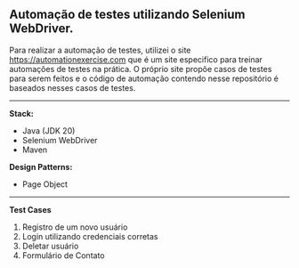 ## Automação de testes utilizando Selenium WebDriver.

Para realizar a automação de testes, utilizei o site https://automationexercise.com que é um site especifico para treinar automações de testes na prática.
O próprio site propõe casos de testes para serem feitos e o código de automação contendo nesse repositório é baseados nesses casos de testes.

------------------------------------------------------------------------------
**Stack:**
- Java (JDK 20)
- Selenium WebDriver
- Maven

**Design Patterns:**
- Page Object
-------
**Test Cases**
1. Registro de um novo usuário
2. Login utilizando credenciais corretas
3. Deletar usuário
4. Formulário de Contato
